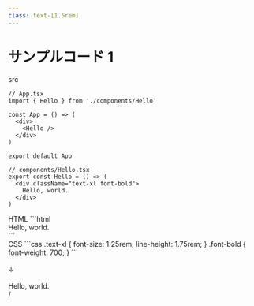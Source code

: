 ```yaml
---
class: text-[1.5rem]
---
```


# サンプルコード 1

<div class="grid grid-cols-2 gap-4">
<!-- left -->
<div v-click="1">

src

```tsx
// App.tsx
import { Hello } from './components/Hello'

const App = () => (
  <div>
    <Hello />
  </div>
)

export default App
```

```tsx
// components/Hello.tsx
export const Hello = () => (
  <div className="text-xl font-bold">
    Hello, world.
  </div>
)
```
</div>
<!-- right -->
<div>

<div class="grid grid-cols-[2fr,1fr] gap-2">
<div>
HTML
```html
<div>
  <div class="text-xl font-bold">
    Hello, world.
  </div>
</div>
```
</div>

<div>
CSS
```css
.text-xl {
  font-size: 1.25rem;
  line-height: 1.75rem;
}
.font-bold {
  font-weight: 700;
}
```
</div>
</div>

<br />

<div class="ml-6">↓</div>
<br />
<div class="outline-dashed border-black bg-white text-black">
  <div className="text-4xl font-bold">Hello, world.</div>
</div>
</div>
</div>

<div
  class="absolute bottom-[1rem] right-[1rem] text-[1rem]"
>
  <SlideCurrentNo /> / <SlidesTotal />
</div>